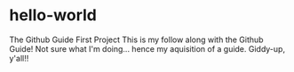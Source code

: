 # hello-world
The Github Guide First Project
This is my follow along with the Github Guide! 
Not sure what I'm doing... hence my aquisition of a guide. 
Giddy-up, y'all!!

